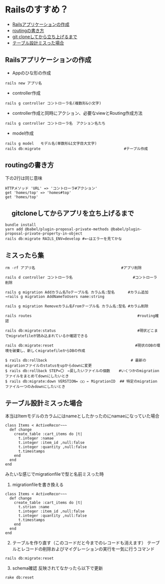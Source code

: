 # Railsのすすめ？

- [Railsアプリケーションの作成](#Railsアプリケーションの作成)
- [routingの書き方](#routingの書き方)
- [git cloneしてから立ち上げるまで](#gitcloneしてからアプリを立ち上げるまで)
- [テーブル設計ミスった場合](#テーブル設計ミスった場合)


## Railsアプリケーションの作成

- Appのひな形の作成
```
rails new アプリ名
```

- controller作成
```
rails g controller コントローラ名(複数形&小文字)
```

- controller作成と同時にアクション、必要なviewとRouting作成方法
```
rails g controller コントローラ名　アクション名たち
```

- model作成
```
rails g model   モデル名(単数形&1文字目大文字)
rails db:migrate　　　　　　　　　　　　　　　  　　　　　　 #テーブル作成
```




## routingの書き方
下の2行は同じ意味
```
HTTPメソッド 'URL' => 'コントローラ#アクション'
get 'homes/top' => 'homes#top'
get 'homes/top'
```

## 　gitcloneしてからアプリを立ち上げるまで
```
bundle install
yarn add @babel/plugin-proposal-private-methods @babel/plugin-proposal-private-property-in-object
rails db:migrate RAILS_ENV=develop #=~はエラーを見てかな
```



## ミスったら集

```
rm -rf アプリ名　　　                                  #アプリ削除
```
```
rails d controller コントローラ名　　                        #コントローラ削除
```
```
rails g migration Addカラム名Toテーブル名 カラム名:型名      #カラム追加
→rails g migration AddNameToUsers name:string

rails g migration Removeカラム名Fromテーブル名 カラム名:型名 #カラム削除
```
```
rails routes                                                #routing確認
```
```
rails db:migrate:status                                     #現状どこまでmigratefileが読み込まれているか確認できる
```
```
rails db:migrate:reset                                     #現状のDBの環境を破棄し、新しくmigratefileからDBの作成
```
```
$ rails db:rollback                                      # 最新のmigrationファイルのstatusをupからdownに変更
$ rails db:rollback STEP=〇　←戻したいファイルの個数    #いくつかのmigrationファイルをまとめてdownにしたいとき
$ rails db:migrate:down VERSTION= ◯◯ ← MigrationID  ## 特定のmigrationファイル一つのみdownにしたいとき
```

## テーブル設計ミスった場合
本当はItemモデルのカラムにはnameとしたかったのにnamaeになっていた場合
```
class Items < ActiveRecor~~~
  def change
    create_table :cart_items do |t|
      t.integer :namae
      t.integer :item_id ,null:false
      t.integer :quantity ,null:false
      t.timestamps
    end
  end
end
```
みたいな感じでmigrationfileで型と名前ミスった時
1. migrationfileを書き換える
```
class Items < ActiveRecor~~~
  def change
    create_table :cart_items do |t|
      t.strion :name
      t.integer :item_id ,null:false
      t.integer :quantity ,null:false
      t.timestamps
    end
  end
end
```
2. テーブルを作り直す（このコードだと今までのレコードも消えます）
テーブルとレコードの削除およびマイグレーションの実行を一気に行うコマンド
```
rails db:migrate:reset
```
3. schema確認
反映されてなかったら以下で更新
```
rake db:reset
```
